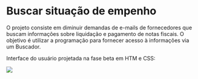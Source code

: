 <html><head></head>
  <body>
  <h1>Buscar situação de empenho</h1>
    <p>O projeto consiste em diminuir demandas de e-mails de fornecedores que buscam informações sobre liquidação e pagamento de notas fiscais. O objetivo é utilizar a programação para fornecer acesso à informações via um Buscador. </p>
    <p>Interface do usuário projetada na fase beta em HTM e CSS:</p>
  <img src="https://github.com/RenataVerasVenturim/Buscadordeempenho/assets/129551549/757eca4a-8a0d-4ab8-97dc-4f5fecf8969b">
  
  </body>
</html>
